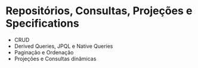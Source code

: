 # Repositórios, Consultas, Projeções e Specifications
- CRUD
- Derived Queries, JPQL e Native Queries
- Paginação e Ordenação
- Projeções e Consultas dinâmicas
